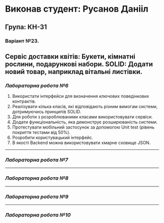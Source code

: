 # Виконав студент: Русанов Данііл #
## Група: КН-31 ##
### **Варіант №23.** ###
Сервіс доставки квітів: Букети, кімнатні рослини, подарункові набори.  SOLID: Додати новий товар, наприклад вітальні листівки.
---

### ***Лабораторна робота №6***
1. Використати інтерфейси для визначення ключових поведінкових контрактів.
2. Реалізувати кілька класів, які відповідають різним вимогам системи, дотримуючись принципів SOLID.
3. Для роботи з розроблюваними класами використовувати сервіси.
4. Додати функціональність, яка демонструє розширюваність системи.
5. Протестувати мобільний застосунок за допомогою Unit test (рівень покриття тестами від 50%).
6. Розробити користувацький інтерфейс.
7. В якості Backend можна використовувати хмарне сховище JSON.

---

### ***Лабораторна робота №7***

---

### ***Лабораторна робота №8***

---

### ***Лабораторна робота №9***

---

### ***Лабораторна робота №10***